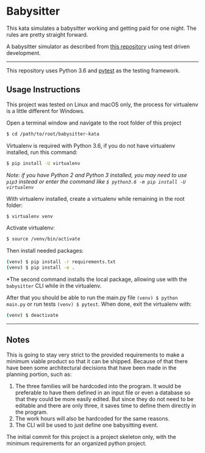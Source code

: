 # Babysitter
This kata simulates a babysitter working and getting paid for one night. The rules are pretty straight forward.

A babysitter simulator as described from [this repository](https://github.com/PillarTechnology/kata-babysitter) using test driven development.

---

This repository uses Python 3.6 and [pytest](https://pytest.org) as the testing framework.

## Usage Instructions

This project was tested on Linux and macOS only, the process for virtualenv is a little different for Windows.

Open a terminal window and navigate to the root folder of this project

```bash
$ cd /path/to/root/babysitter-kata
```

Virtualenv is required with Python 3.6, if you do not have virtualenv installed, run this command:

```bash
$ pip install -U virtualenv
```

*Note: if you have Python 2 and Python 3 installed, you may need to use `pip3` instead or enter the command like `$ python3.6 -m pip install -U virtualenv`*

With virtualenv installed, create a virtualenv while remaining in the root folder:

```bash
$ virtualenv venv
```

Activate virtualenv:

```bash
$ source /venv/bin/activate
```

Then install needed packages:

```bash
(venv) $ pip install -r requirements.txt
(venv) $ pip install -e .
```
*The second command installs the local package, allowing use with the `babysitter` CLI while in the virtualenv.

After that you should be able to run the main.py file `(venv) $ python main.py` or run tests `(venv) $ pytest`. When done, exit the virtualenv with:

```bash
(venv) $ deactivate
```

---

## Notes

This is going to stay very strict to the provided requirements to make a minimum viable product so that it can be shipped. Because of that there have been some architectural decisions that have been made in the planning portion, such as:

1. The three families will be hardcoded into the program. It would be preferable to have them defined in an input file or even a database so that they could be more easily edited. But since they do not need to be editable and there are only three, it saves time to define them directly in the program.
2. The work hours will also be hardcoded for the same reasons.
3. The CLI will be used to just define one babysitting event.

The initial commit for this project is a project skeleton only, with the minimum requirements for an organized python project.